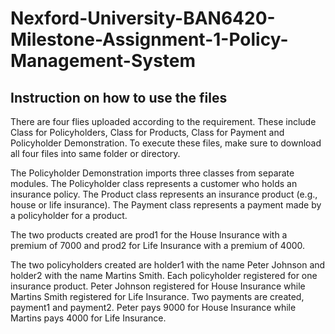 # Nexford-University-BAN6420-Milestone-Assignment-1-Policy-Management-System

## Instruction on how to use the files
There are four flies uploaded according to the requirement. These include Class for Policyholders, Class for Products, Class for Payment and Policyholder Demonstration. To execute these files, make sure to download all four files into same folder or directory. 

The Policyholder Demonstration imports three classes from separate modules. The Policyholder class represents a customer who holds an insurance policy. The Product class represents an insurance product (e.g., house or life insurance). The Payment class represents a payment made by a policyholder for a product.

The two products created are prod1 for the House Insurance with a premium of 7000 and prod2 for Life Insurance with a premium of 4000.

The two policyholders created are holder1 with the name Peter Johnson and holder2 with the name Martins Smith. Each policyholder registered for one insurance product. Peter Johnson registered for House Insurance while Martins Smith registered for Life Insurance. 
Two payments are created, payment1 and payment2.  Peter pays 9000 for House Insurance while Martins pays 4000 for Life Insurance.


